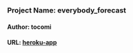 ### Project Name: everybody_forecast
#### Author: tocomi
#### URL: [heroku-app](https://damp-spire-65299.herokuapp.com/)